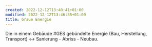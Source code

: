 ```yaml
---
created: 2022-12-12T13:40:41+01:00
modified: 2022-12-12T13:46:35+01:00
title: Graue Energie
---
```


Die in einem Gebāude #GES gebündelte Energie (Bau, Herstellung, Transport) <-> Sanierung - Abriss - Neubau.

